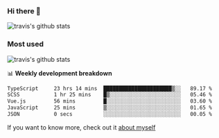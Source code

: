 ### Hi there 👋

<!--
**HondryTravis/HondryTravis** is a ✨ _special_ ✨ repository because its `README.md` (this file) appears on your GitHub profile.

Here are some ideas to get you started:

- 🔭 I’m currently working on ...
- 🌱 I’m currently learning ...
- 👯 I’m looking to collaborate on ...
- 🤔 I’m looking for help with ...
- 💬 Ask me about ...
- 📫 How to reach me: ...
- 😄 Pronouns: ...
- ⚡ Fun fact: ...
-->

![travis's github stats](https://github-readme-stats.vercel.app/api?username=HondryTravis&hide=stars)
### Most used
![travis's github stats](https://github-readme-stats.anuraghazra1.vercel.app/api/top-langs/?username=HondryTravis&layout=compact&hide_title=true)

📊 **Weekly development breakdown**

<!--START_SECTION:waka-->

```txt
TypeScript     23 hrs 14 mins  ██████████████████████▒░░   89.17 %
SCSS           1 hr 25 mins    █▒░░░░░░░░░░░░░░░░░░░░░░░   05.46 %
Vue.js         56 mins         █░░░░░░░░░░░░░░░░░░░░░░░░   03.60 %
JavaScript     25 mins         ▒░░░░░░░░░░░░░░░░░░░░░░░░   01.65 %
JSON           0 secs          ░░░░░░░░░░░░░░░░░░░░░░░░░   00.05 %
```

<!--END_SECTION:waka-->

If you want to know more, check out it [about myself](https://hondrytravis.github.io/)
